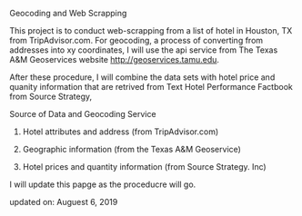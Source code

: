 Geocoding and Web Scrapping

This project is to conduct web-scrapping from a list of hotel in Houston, TX from TripAdvisor.com. For geocoding, a process of converting from addresses into xy coordinates, I will use the api service from  The Texas A&M Geoservices website http://geoservices.tamu.edu.  

After these procedure, I will combine the data sets with hotel price and quanity information that are retrived from Text Hotel Performance Factbook from Source Strategy, 

Source of Data and Geocoding Service

1. Hotel attributes and address (from TripAdvisor.com)

2. Geographic information (from the Texas A&M Geoservice)

3. Hotel prices and quantity information (from Source Strategy. Inc)

I will update this papge as the proceducre will go. 

updated on: Auguest 6, 2019
